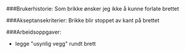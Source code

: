 ###Brukerhistorie:
Som brikke ønsker jeg ikke å kunne forlate brettet

###Akseptansekriterier:
Brikke blir stoppet av kant på brettet

###Arbeidsoppgaver:
- legge "usynlig vegg" rundt brett